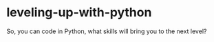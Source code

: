 # leveling-up-with-python
So, you can code in Python, what skills will bring you to the next level?

